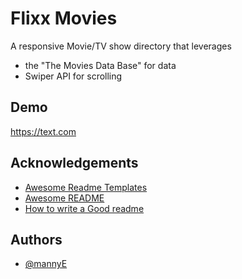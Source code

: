 # Flixx Movies

A responsive Movie/TV show directory that leverages

- the "The Movies Data Base" for data
- Swiper API for scrolling

## Demo

https://text.com

## Acknowledgements

- [Awesome Readme Templates](https://awesomeopensource.com/project/elangosundar/awesome-README-templates)
- [Awesome README](https://github.com/matiassingers/awesome-readme)
- [How to write a Good readme](https://bulldogjob.com/news/449-how-to-write-a-good-readme-for-your-github-project)

## Authors

- [@mannyE](https://www.github.com/mannye)
